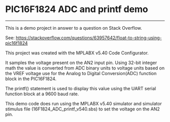 # PIC16F1824 ADC and printf demo
--------------------------------

This is a demo project in answer to a question on Stack Overflow.

See: https://stackoverflow.com/questions/63957642/float-to-string-using-pic16f1824

This project was created with the MPLABX v5.40 Code Configurator.

It samples the voltage present on the AN2 input pin. Using 32-bit integer math 
the value is converted from ADC binary units to voltage units based on the VREF 
voltage use for the Analog to Digital Conversion(ADC) function block in the 
PIC16F1824.

The printf() statement is used to display this value using the UART serial 
function block at a 9600 baud rate.

This demo code does run using the MPLABX v5.40 simulator and simulator 
stimulus file (16F1824_ADC_printf_v540.sbs) to set the voltage on the AN2 pin.